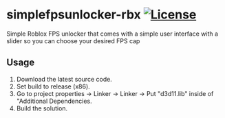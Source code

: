 # simplefpsunlocker-rbx [![License](https://img.shields.io/badge/License-GPL3.0-green.svg)](https://github.com/nicholas-1000/SimpleFPSUnlocker/blob/master/LICENSE) 

Simple Roblox FPS unlocker that comes with a simple user interface with a slider so you can choose your desired FPS cap

## Usage

1. Download the latest source code.
2. Set build to release (x86).
3. Go to project properties -> Linker -> Linker -> Put "d3d11.lib" inside of "Additional Dependencies.
5. Build the solution.
